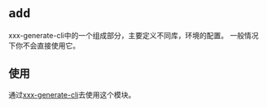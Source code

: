# `add`

xxx-generate-cli中的一个组成部分，主要定义不同库，环境的配置。
一般情况下你不会直接使用它。

## 使用
通过[xxx-generate-cli](https://github.com/SaiRS/xxx-generate-cli)去使用这个模块。

